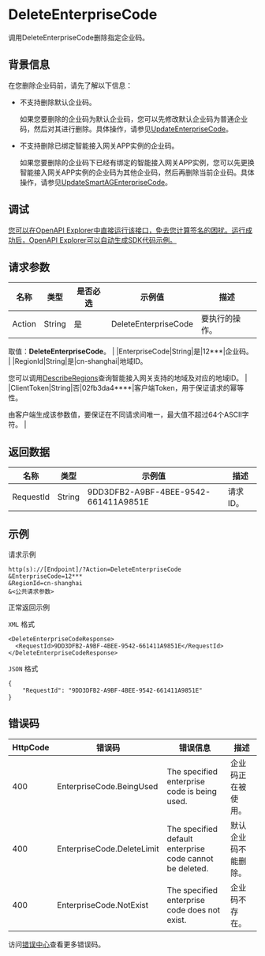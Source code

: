 # DeleteEnterpriseCode

调用DeleteEnterpriseCode删除指定企业码。

## 背景信息

在您删除企业码前，请先了解以下信息：

-   不支持删除默认企业码。

    如果您要删除的企业码为默认企业码，您可以先修改默认企业码为普通企业码，然后对其进行删除。具体操作，请参见[UpdateEnterpriseCode](197700)。

-   不支持删除已绑定智能接入网关APP实例的企业码。

    如果您要删除的企业码下已经有绑定的智能接入网关APP实例，您可以先更换智能接入网关APP实例的企业码为其他企业码，然后再删除当前企业码。具体操作，请参见[UpdateSmartAGEnterpriseCode](~~197701~~)。


## 调试

[您可以在OpenAPI Explorer中直接运行该接口，免去您计算签名的困扰。运行成功后，OpenAPI Explorer可以自动生成SDK代码示例。](https://api.aliyun.com/#product=Smartag&api=DeleteEnterpriseCode&type=RPC&version=2018-03-13)

## 请求参数

|名称|类型|是否必选|示例值|描述|
|--|--|----|---|--|
|Action|String|是|DeleteEnterpriseCode|要执行的操作。

 取值：**DeleteEnterpriseCode**。 |
|EnterpriseCode|String|是|12\*\*\*|企业码。 |
|RegionId|String|是|cn-shanghai|地域ID。

 您可以调用[DescribeRegions](~~69813~~)查询智能接入网关支持的地域及对应的地域ID。 |
|ClientToken|String|否|02fb3da4\*\*\*\*|客户端Token，用于保证请求的幂等性。

 由客户端生成该参数值，要保证在不同请求间唯一，最大值不超过64个ASCII字符。 |

## 返回数据

|名称|类型|示例值|描述|
|--|--|---|--|
|RequestId|String|9DD3DFB2-A9BF-4BEE-9542-661411A9851E|请求ID。 |

## 示例

请求示例

```
http(s)://[Endpoint]/?Action=DeleteEnterpriseCode
&EnterpriseCode=12***
&RegionId=cn-shanghai
&<公共请求参数>
```

正常返回示例

`XML` 格式

```
<DeleteEnterpriseCodeResponse>
  <RequestId>9DD3DFB2-A9BF-4BEE-9542-661411A9851E</RequestId>
</DeleteEnterpriseCodeResponse>
```

`JSON` 格式

```
{
	"RequestId": "9DD3DFB2-A9BF-4BEE-9542-661411A9851E"
}
```

## 错误码

|HttpCode|错误码|错误信息|描述|
|--------|---|----|--|
|400|EnterpriseCode.BeingUsed|The specified enterprise code is being used.|企业码正在被使用。|
|400|EnterpriseCode.DeleteLimit|The specified default enterprise code cannot be deleted.|默认企业码不能删除。|
|400|EnterpriseCode.NotExist|The specified enterprise code does not exist.|企业码不存在。|

访问[错误中心](https://error-center.aliyun.com/status/product/Smartag)查看更多错误码。

